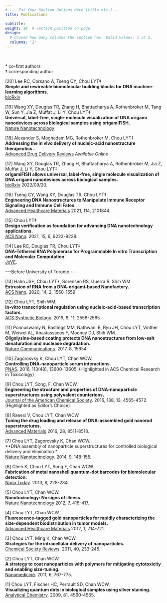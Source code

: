 ```yaml
---
# ... Put Your Section Options Here (title etc.) ...
title: Publications

subtitle:
weight: 10  # section position on page
design:
  # Choose how many columns the section has. Valid values: 1 or 2.
  columns: '1'
---
```

<br>

\* co-first authors<br>
‡ corresponding author<br>

[20] Lee RC, Corsano A, Tseng CY, Chou LYT‡ <br>
**Simple and rewireable biomolecular building blocks for DNA machine-learning algorithms.** <br>
[bioRxiv](https://www.biorxiv.org/content/10.1101/2023.07.20.549967v1)

[19] Wang XY, Douglas TR, Zhang H, Bhattacharya A, Rothenbroker M, Tang W, Sun Y, Jia Z, Muffat J, Li Y, Chou LYT‡ <br>
**Universal, label-free, single-molecule visualization of DNA origami nanodevices across biological samples using origamiFISH.** <br>
[Nature Nanotechnology](https://www.nature.com/articles/s41565-023-01449-5)

[18] Alexander S, Moghadam MG, Rothenbroker M, Chou LYT‡ <br>
**Addressing the in vivo delivery of nucleic-acid nanostructure therapeutics .** <br>
[Advanced Drug Delivery Reviews](https://www.sciencedirect.com/science/article/pii/S0169409X23002132) *Available Online*

[17] Wang XY, Douglas TR, Zhang H, Bhattacharya A, Rothenbroker M, Jia Z, Muffat J, Li Y, Chou LYT‡ <br>
**origamiFISH allows universal, label-free, single molecule visualization of DNA origami nanodevices across biological samples.** <br>
[bioRxiv](https://www.biorxiv.org/content/10.1101/2022.09.19.508533v2) 2022/09/20.

[16] Tseng CY, Wang XY, Douglas TR, Chou LYT‡ <br>
**Engineering DNA Nanostructures to Manipulate Immune Receptor Signaling and Immune Cell Fates.** <br>
[Advanced Healthcare Materials](https://onlinelibrary.wiley.com/doi/abs/10.1002/adhm.202101844) 2021, 114, 2101844.

[15] Chou LYT‡ <br>
**Design verification as foundation for advancing DNA nanotechnology applications.** <br> 
[ACS Nano](https://pubs.acs.org/doi/10.1021/acsnano.1c04304). 2021, 15, 6, 9222-9228.<br>

[14] Lee RC, Douglas TR, Chou LYT‡ <br>
**DNA-Tethered RNA Polymerase for Programmable In vitro Transcription and Molecular Computation.** <br>
[JoVE](https://www.jove.com/v/62073/dna-tethered-rna-polymerase-for-programmable-vitro-transcription).<br>


---Before University of Toronto:---

[13]  Hahn JS*, Chou LYT*, Sorensen RS, Guerra R, Shih WM <br> 
**Extrusion of RNA from a DNA-origami-based Nanofactory.** <br>
[ACS Nano](https://pubs.acs.org/doi/10.1021/acsnano.9b06466). 2020, 14, 2, 1550-1559

[12]  Chou LYT, Shih WM. <br>
**In-vitro transcriptional regulation using nucleic-acid-based transcription factors.** <br>
[ACS Synthetic Biology](https://pubs.acs.org/doi/10.1021/acssynbio.9b00242). 2019, 8, 11, 2558-2565.

[11]  Ponnuswamy N, Bastings MM, Nathwani B, Ryu JH, Chou LYT, Vinther M, Weiwei AL, Anastassacos F, Mooney DJ, Shih WM. <br>
**Oligolysine-based coating protects DNA nanostructures from low-salt denaturation and nuclease degradation.**<br>
[Nature Communications](https://www.nature.com/articles/ncomms15654). 2017, 8, 15654.

[10]  Zagorosvky K, Chou LYT, Chan WCW. <br>
**Controlling DNA-nanoparticle serum interactions.** <br>
[PNAS](https://www.pnas.org/doi/10.1073/pnas.1610028113). 2016, 113(48), 13600-13605.
(Highlighted in ACS Chemical Research in Toxicology)

[9]  Chou LYT, Song, F, Chan WCW. <br>
**Engineering the structure and properties of DNA-nanoparticle superstructures using polyvalent counterions.**<br>
[Journal of the American Chemical Society](). 2016, 138, 13, 4565-4572. (Highlighted as Editor’s Choice)

[8] Raeesi V, Chou LYT, Chan WCW.<br>
**Tuning the drug loading and release of DNA-assembled gold nanorod superstructures.** <br>
[Advanced Materials](https://onlinelibrary.wiley.com/doi/10.1002/adma.201600773) 2016, 28, 8511-8518.

[7] Chou LYT, Zagorovsky K, Chan WCW.<br>
**DNA assembly of nanoparticle superstructures for controlled biological delivery and elimination.*<br>
[Nature Nanotechnology](https://www.nature.com/articles/nnano.2013.309). 2014, 9, 148-155.

[6] Chen K, Chou LYT, Song F, Chan WCW. <br>
**Fabrication of metal nanoshell quantum-dot barcodes for biomolecular detection.** <br>
[Nano Today](https://www.sciencedirect.com/science/article/abs/pii/S1748013213000467). 2013, 8, 228-234.

[5] Chou LYT, Chan WCW.<br>
**Nanotoxicology: No signs of illness.** <br>
[Nature Nanotechnology](https://www.nature.com/articles/nnano.2012.110) 2012, 7, 416-417.

[4] Chou LYT, Chan WCW.<br>
**Fluorescence-tagged gold nanoparticles for rapidly characterizing the size-dependent biodistribution in tumor models.** <br>
[Advanced Healthcare Materials](https://onlinelibrary.wiley.com/doi/10.1002/adhm.201200084) 2012, 1, 714-721.

[3] Chou LYT, Ming K, Chan WCW. <br>
**Strategies for the intracellular delivery of nanoparticles.** <br>
[Chemical Society Reviews](https://pubs.rsc.org/en/content/articlehtml/2011/cs/c0cs00003e). 2011, 40, 233-245.

[2] Chou LYT, Chan WCW.<br>
**A strategy to coat nanoparticles with polymers for mitigating cytotoxicity and enabling size-tuning.** <br>
[Nanomedicine](https://www.futuremedicine.com/doi/abs/10.2217/nnm.11.58?src=recsys&journalCode=nnm). 2011, 6, 767-775.

[1] Chou LYT, Fischer HC, Perrault SD, Chan WCW. <br>
**Visualizing quantum dots in biological samples using silver staining.** <br>
[Analytical Chemistry](https://pubs.acs.org/doi/10.1021/ac900344a). 2009, 81, 4560-4565.

